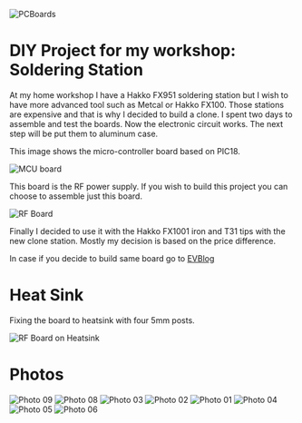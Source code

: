 ![PCBoards](/projects/hakko_fx951_clone/boards.jpg)

# DIY Project for my workshop: Soldering Station

At my home workshop I have a Hakko FX951 soldering station but I wish to have more advanced tool such as Metcal or Hakko FX100.  Those stations are expensive and that is why I decided to build a clone. I spent two days to assemble and test the boards. Now the electronic circuit works. The next step will be put them to aluminum case.

This image shows the micro-controller board based on PIC18.

![MCU board](/projects/hakko_fx951_clone/board_1.jpg)

This board is the RF power supply.  If you wish to build this project you can choose to assemble just this board.

![RF Board](/projects/hakko_fx951_clone/board_2.jpg)

Finally I decided to use it with the Hakko FX1001 iron and T31 tips with the new clone station. Mostly my decision is based on the price difference.

In case if you decide to build same board go to [EVBlog](http://www.eevblog.com/forum/projects/diy-metcal-13-56-mhz-rf-supply/)

# Heat Sink

Fixing the board to heatsink with four 5mm posts.

![RF Board on Heatsink](/projects/hakko_fx951_clone/rf_board_on_heatsink.jpg) 

# Photos

![Photo 09](/projects/hakko_fx951_clone/diy_metcal_13mhz_rf_supply_09.jpg) 
![Photo 08](/projects/hakko_fx951_clone/diy_metcal_13mhz_rf_supply_08.jpg) 
![Photo 03](/projects/hakko_fx951_clone/diy_metcal_13mhz_rf_supply_03.jpg) 
![Photo 02](/projects/hakko_fx951_clone/diy_metcal_13mhz_rf_supply_02.jpg) 
![Photo 01](/projects/hakko_fx951_clone/diy_metcal_13mhz_rf_supply_01.jpg) 
![Photo 04](/projects/hakko_fx951_clone/diy_metcal_13mhz_rf_supply_04.jpg) 
![Photo 05](/projects/hakko_fx951_clone/diy_metcal_13mhz_rf_supply_05.jpg) 
![Photo 06](/projects/hakko_fx951_clone/diy_metcal_13mhz_rf_supply_06.jpg) 
